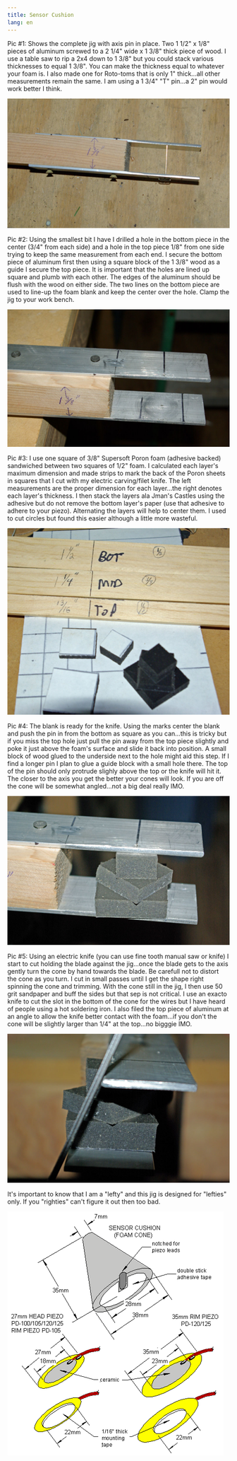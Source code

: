 ```yaml
---
title: Sensor Cushion
lang: en
---
```

Pic #1: Shows the complete jig with axis pin in place. Two 1 1/2" x 1/8" pieces
of aluminum screwed to a 2 1/4" wide x 1 3/8" thick piece of wood. I use a table
saw to rip a 2x4 down to 1 3/8" but you could stack various thicknesses to equal
1 3/8". You can make the thickness equal to whatever your foam is. I also made
one for Roto-toms that is only 1" thick...all other measurements remain the same.
I am using a 1 3/4" "T" pin...a 2" pin would work better I think.

<img src="./cone-1.jpg" alt="Pic #1" class="img-responsive">

Pic #2: Using the smallest bit I have I drilled a hole in the bottom piece in
the center (3/4" from each side) and a hole in the top piece 1/8" from one side
trying to keep the same measurement from each end. I secure the bottom piece of
aluminum first then using a square block of the 1 3/8" wood as a guide I secure
the top piece. It is important that the holes are lined up square and plumb with
each other. The edges of the aluminum should be flush with the wood on either side.
The two lines on the bottom piece are used to line-up the foam blank and keep
the center over the hole. Clamp the jig to your work bench.

<img src="./cone-2.jpg" alt="Pic #2" class="img-responsive">

Pic #3: I use one square of 3/8" Supersoft Poron foam (adhesive backed) sandwiched
between two squares of 1/2" foam. I calculated each layer's maximum dimension and
made strips to mark the back of the Poron sheets in squares that I cut with my
electric carving/filet knife. The left measurements are the proper dimension for
each layer...the right denotes each layer's thickness. I then stack the layers
ala Jman's Castles using the adhesive but do not remove the bottom layer's paper
(use that adhesive to adhere to your piezo). Alternating the layers will help to
center them. I used to cut circles but found this easier although a little more
wasteful.

<img src="./cone-3.jpg" alt="Pic #3" class="img-responsive">

Pic #4: The blank is ready for the knife. Using the marks center the blank and
push the pin in from the bottom as square as you can...this is tricky but if you
miss the top hole just pull the pin away from the top piece slightly and poke it
just above the foam's surface and slide it back into position. A small block of
wood glued to the underside next to the hole might aid this step. If I find a
longer pin I plan to glue a guide block with a small hole there. The top of the
pin should only protrude slighly above the top or the knife will hit it.
The closer to the axis you get the better your cones will look. If you are off
the cone will be somewhat angled...not a big deal really IMO.

<img src="./cone-4.jpg" alt="Pic #4" class="img-responsive">

Pic #5: Using an electric knife (you can use fine tooth manual saw or knife) I
start to cut holding the blade against the jig...once the blade gets to the axis
gently turn the cone by hand towards the blade. Be carefull not to distort the
cone as you turn. I cut in small passes until I get the shape right spinning the
cone and trimming. With the cone still in the jig, I then use 50 grit sandpaper
and buff the sides but that sep is not critical. I use an exacto knife to cut the
slot in the bottom of the cone for the wires but I have heard of people using a
hot soldering iron. I also filed the top piece of aluminum at an angle to allow
the knife better contact with the foam...if you don't the cone will be slightly
larger than 1/4" at the top...no bigggie IMO.

<img src="./cone-5.jpg" alt="Pic #5" class="img-responsive">

It's important to know that I am a "lefty" and this jig is designed for "lefties"
only. If you "righties" can't figure it out then too bad. 

<img src="./MBconepiezos.gif" alt="Piezo's cone" class="img-responsive">
